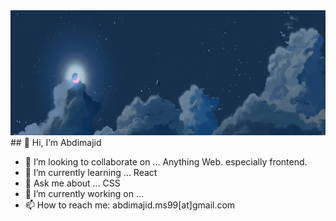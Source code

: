 <img src="banner.png" alt="banner image" width="1200" height="200"/>
## 👋 Hi, I’m Abdimajid
 

- 👯 I’m looking to collaborate on ... Anything Web. especially frontend.
- 🌱 I’m currently learning ... React
- 💬 Ask me about ... CSS
- 🔭 I’m currently working on ...
- 📫 How to reach me: abdimajid.ms99[at]gmail.com
